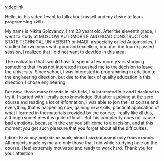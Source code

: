 [videolink](https://youtu.be/6taUKXsphdg)


Hello, in this video I want to talk about myself and my desire to learn programming skills.

My name is Nikita Golovanov, I am 23 years old. After the eleventh grade, I went to study at MOSCOW AUTOMOBILE AND ROAD CONSTRUCTION STATE TECHNICAL UNIVERSITY or MADI, a specialty called Automobiles, I studied for two years with good and excellent, but after the fourth passed session, I realized that I did not want to develop in this area.

The realization that I would have to spend a few more years studying something that I was not interested in pushed me to the decision to leave the university. Since school, I was interested in programming in addition to the engineering direction, but due to the lack of quality education in this direction, I chose engineering.

But now, I have many friends in this field, I'm interested in it and I decided to try it. I started with literally zero knowledge. But after studying at the zero course and reading a lot of information, I was able to join the 1st course and everything that is happening now, gaining new skills, practical application of what I learned in the materials provided by the course, I really like all this, although sometimes it is quite difficult. But this complexity does not cause bad emotions, because in the end you still come to a decision, and at this moment you get such pleasure that you forget about all the difficulties.

I don’t have any projects as such, since I started completely from scratch. All projects made by me are only those that I did while studying here on the course. I feel extremely motivated and ready to work hard. Thank you for your attention
